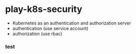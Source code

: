 # play-k8s-security

- Kubernetes as an authentication and authorization server
- authentication (use service account)
- authorization (use rbac)

### test